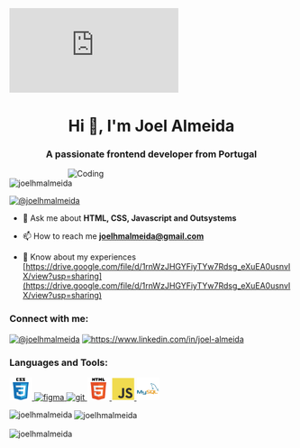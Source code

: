 ![MasterHead](https://www.freepik.com/free-vector/digital-technology-abstract-light-streaks-design_9508846.htm?query=code%20abstract%20banner?query=code%20abstract%20banner&collectionId=309&page=2&position=36&from_view=collections)

<h1 align="center">Hi 👋, I'm Joel Almeida</h1>
<h3 align="center">A passionate frontend developer from Portugal</h3>
<img align="right" alt="Coding" width="400" src="https://user-images.githubusercontent.com/83190972/224507647-890cb88b-8fea-41bf-ad95-8ae3a05e4e4e.png">

<p align="left"> <img src="https://komarev.com/ghpvc/?username=joelhmalmeida&label=Profile%20views&color=0e75b6&style=flat" alt="joelhmalmeida" /> </p>

<p align="left"> <a href="https://twitter.com/@joelhmalmeida" target="blank"><img src="https://img.shields.io/twitter/follow/@joelhmalmeida?logo=twitter&style=for-the-badge" alt="@joelhmalmeida" /></a> </p>

- 💬 Ask me about **HTML, CSS, Javascript and Outsystems**

- 📫 How to reach me **joelhmalmeida@gmail.com**

- 📄 Know about my experiences [https://drive.google.com/file/d/1rnWzJHGYFiyTYw7Rdsg_eXuEA0usnvIX/view?usp=sharing](https://drive.google.com/file/d/1rnWzJHGYFiyTYw7Rdsg_eXuEA0usnvIX/view?usp=sharing)

<h3 align="left">Connect with me:</h3>
<p align="left">
<a href="https://twitter.com/@joelhmalmeida" target="blank"><img align="center" src="https://raw.githubusercontent.com/rahuldkjain/github-profile-readme-generator/master/src/images/icons/Social/twitter.svg" alt="@joelhmalmeida" height="30" width="40" /></a>
<a href="https://linkedin.com/in/https://www.linkedin.com/in/joel-almeida" target="blank"><img align="center" src="https://raw.githubusercontent.com/rahuldkjain/github-profile-readme-generator/master/src/images/icons/Social/linked-in-alt.svg" alt="https://www.linkedin.com/in/joel-almeida" height="30" width="40" /></a>
</p>

<h3 align="left">Languages and Tools:</h3>
<p align="left"> <a href="https://www.w3schools.com/css/" target="_blank" rel="noreferrer"> <img src="https://raw.githubusercontent.com/devicons/devicon/master/icons/css3/css3-original-wordmark.svg" alt="css3" width="40" height="40"/> </a> <a href="https://www.figma.com/" target="_blank" rel="noreferrer"> <img src="https://www.vectorlogo.zone/logos/figma/figma-icon.svg" alt="figma" width="40" height="40"/> </a> <a href="https://git-scm.com/" target="_blank" rel="noreferrer"> <img src="https://www.vectorlogo.zone/logos/git-scm/git-scm-icon.svg" alt="git" width="40" height="40"/> </a> <a href="https://www.w3.org/html/" target="_blank" rel="noreferrer"> <img src="https://raw.githubusercontent.com/devicons/devicon/master/icons/html5/html5-original-wordmark.svg" alt="html5" width="40" height="40"/> </a> <a href="https://developer.mozilla.org/en-US/docs/Web/JavaScript" target="_blank" rel="noreferrer"> <img src="https://raw.githubusercontent.com/devicons/devicon/master/icons/javascript/javascript-original.svg" alt="javascript" width="40" height="40"/> </a> <a href="https://www.mysql.com/" target="_blank" rel="noreferrer"> <img src="https://raw.githubusercontent.com/devicons/devicon/master/icons/mysql/mysql-original-wordmark.svg" alt="mysql" width="40" height="40"/> </a> </p>

<p><img align="left" src="https://github-readme-stats.vercel.app/api/top-langs?username=joelhmalmeida&show_icons=true&locale=en&layout=compact" alt="joelhmalmeida" /></p>

<p>&nbsp;<img align="center" src="https://github-readme-stats.vercel.app/api?username=joelhmalmeida&show_icons=true&locale=en" alt="joelhmalmeida" /></p>

<p><img align="center" src="https://github-readme-streak-stats.herokuapp.com/?user=joelhmalmeida&" alt="joelhmalmeida" /></p>

